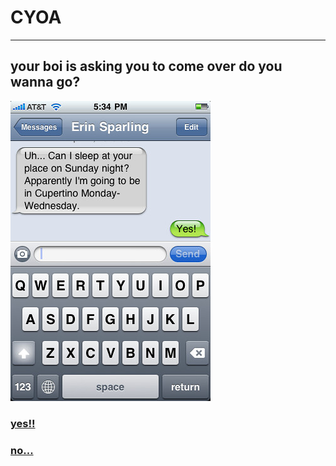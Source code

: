 # CYOA
---
## your boi is asking you to come over do you wanna go?

  ![Alt Text](text.jpg)

### [yes!!](yes2.md)
### [no...](no2.md)
